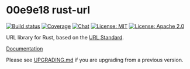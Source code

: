 00e9e18 rust-url
========

[![Build status](https://github.com/servo/rust-url/workflows/CI/badge.svg)](https://github.com/servo/rust-url/actions?query=workflow%3ACI)
[![Coverage](https://codecov.io/gh/servo/rust-url/branch/master/graph/badge.svg)](https://codecov.io/gh/servo/rust-url)
[![Chat](https://img.shields.io/badge/chat-%23rust--url:mozilla.org-%2346BC99?logo=Matrix)](https://matrix.to/#/#rust-url:mozilla.org)
[![License: MIT](https://img.shields.io/badge/License-MIT-blue.svg)](LICENSE-MIT)
[![License: Apache 2.0](https://img.shields.io/badge/License-Apache%202.0-blue.svg)](LICENSE-APACHE)

URL library for Rust, based on the [URL Standard](https://url.spec.whatwg.org/).

[Documentation](https://docs.rs/url/)

Please see [UPGRADING.md](https://github.com/servo/rust-url/blob/master/UPGRADING.md) if you are upgrading from a previous version.
